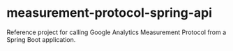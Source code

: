 # measurement-protocol-spring-api
Reference project for calling Google Analytics Measurement Protocol from a Spring Boot application.
